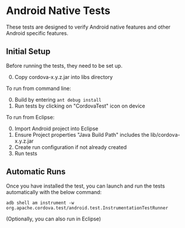 <!--
#
# Licensed to the Apache Software Foundation (ASF) under one
# or more contributor license agreements.  See the NOTICE file
# distributed with this work for additional information
# regarding copyright ownership.  The ASF licenses this file
# to you under the Apache License, Version 2.0 (the
# "License"); you may not use this file except in compliance
# with the License.  You may obtain a copy of the License at
# 
# http://www.apache.org/licenses/LICENSE-2.0
# 
# Unless required by applicable law or agreed to in writing,
# software distributed under the License is distributed on an
# "AS IS" BASIS, WITHOUT WARRANTIES OR CONDITIONS OF ANY
#  KIND, either express or implied.  See the License for the
# specific language governing permissions and limitations
# under the License.
#
-->
# Android Native Tests #

These tests are designed to verify Android native features and other Android specific features.

## Initial Setup ##

Before running the tests, they need to be set up.

0. Copy cordova-x.y.z.jar into libs directory

To run from command line:

0. Build by entering `ant debug install`
0. Run tests by clicking on "CordovaTest" icon on device

To run from Eclipse:

0. Import Android project into Eclipse
0. Ensure Project properties "Java Build Path" includes the lib/cordova-x.y.z.jar
0. Create run configuration if not already created
0. Run tests 

## Automatic Runs ##

Once you have installed the test, you can launch and run the tests
automatically with the below command:

    adb shell am instrument -w org.apache.cordova.test/android.test.InstrumentationTestRunner

(Optionally, you can also run in Eclipse)
